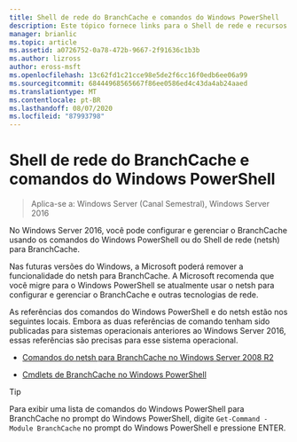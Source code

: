 ```yaml
---
title: Shell de rede do BranchCache e comandos do Windows PowerShell
description: Este tópico fornece links para o Shell de rede e recursos de referência de comando do Windows PowerShell para BranchCache no Windows Server 2016
manager: brianlic
ms.topic: article
ms.assetid: a0726752-0a78-472b-9667-2f91636c1b3b
ms.author: lizross
author: eross-msft
ms.openlocfilehash: 13c62fd1c21cce98e5de2f6cc16f0edb6ee06a99
ms.sourcegitcommit: 68444968565667f86ee0586ed4c43da4ab24aaed
ms.translationtype: MT
ms.contentlocale: pt-BR
ms.lasthandoff: 08/07/2020
ms.locfileid: "87993798"
---
```

# <a name="branchcache-network-shell-and-windows-powershell-commands"></a>Shell de rede do BranchCache e comandos do Windows PowerShell

>Aplica-se a: Windows Server (Canal Semestral), Windows Server 2016

No Windows Server 2016, você pode configurar e gerenciar o BranchCache usando os comandos do Windows PowerShell ou do Shell de rede (netsh) para BranchCache.

Nas futuras versões do Windows, a Microsoft poderá remover a funcionalidade do netsh para BranchCache. A Microsoft recomenda que você migre para o Windows PowerShell se atualmente usar o netsh para configurar e gerenciar o BranchCache e outras tecnologias de rede.

As referências dos comandos do Windows PowerShell e do netsh estão nos seguintes locais. Embora as duas referências de comando tenham sido publicadas para sistemas operacionais anteriores ao Windows Server 2016, essas referências são precisas para esse sistema operacional.

-   [Comandos do netsh para BranchCache no Windows Server 2008 R2](/previous-versions/windows/it-pro/windows-server-2008-R2-and-2008/dd979561(v=ws.10))

-   [Cmdlets de BranchCache no Windows PowerShell](/powershell/module/branchcache/?view=win10-ps)

> [!TIP]
> Para exibir uma lista de comandos do Windows PowerShell para BranchCache no prompt do Windows PowerShell, digite `Get-Command -Module BranchCache` no prompt do Windows PowerShell e pressione ENTER.